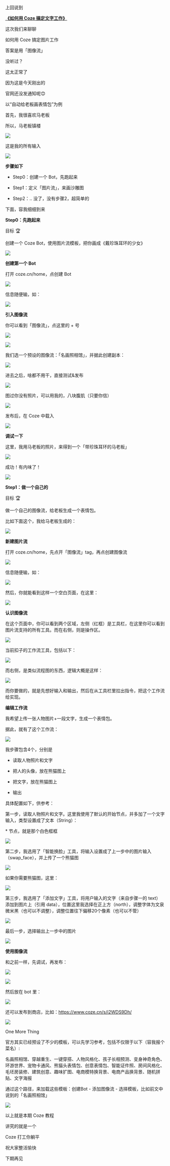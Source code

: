上回说到

[**《如何用 Coze 搞定文字工作》**](http://mp.weixin.qq.com/s?__biz=MzkzNDQxOTU2MQ==&mid=2247488052&idx=2&sn=162b17113e1fd84030f1d164b988ae7a&chksm=c2bcdf32f5cb5624d332ea9b8942f63e5631f32c60e63c6ada828aa3b84b14ab21df3cafa16b&scene=21#wechat_redirect)  

这次我们来聊聊  

如何用 Coze 搞定图片工作  

答案是用「图像流」

没听过？

这太正常了  

因为这是今天刚出的  

官网还没发通知呢😊

以“自动给老板画表情包”为例

首先，我很喜欢马老板

所以，马老板镇楼

![](https://mmbiz.qpic.cn/mmbiz_png/2icSMc1VBIYrebsRNuVJd0ibcSCTDGSc9oxvboZ3RE57KRiaib4x89DwaZ5R7WjI3Yu3uyE4zZ9vvCgSfTt0L7qWxQ/640?wx_fmt=png&from=appmsg)

这是我的所有输入

![](https://mmbiz.qpic.cn/mmbiz_png/2icSMc1VBIYrebsRNuVJd0ibcSCTDGSc9oicruYjxh6HZS7kOUKXrOjDfV5sBhfLEm2HiasC6wxMxdia5dPC0mRnjDA/640?wx_fmt=png&from=appmsg)

**步骤如下**  

*   Step0：创建一个 Bot，先跑起来
    
*   Step1：定义「图片流」，来画沙雕图
    
*   Step2：.. 没了，没有步骤2，超简单的
    

下面，容我细细到来  

**Step0：先跑起来**

目标 🏆

创建一个 Coze Bot，使用图片流模板，把你画成《戴珍珠耳环的少女》

![](https://mmbiz.qpic.cn/mmbiz_png/2icSMc1VBIYrebsRNuVJd0ibcSCTDGSc9okTPT82ic4HmyG2XXB6Y0tzzYHAYaM0Ql8l6plUe6ecZM9ctrb46YH3A/640?wx_fmt=png&from=appmsg)

**创建第一个 Bot**

打开 coze.cn/home，点创建 Bot

![](https://mmbiz.qpic.cn/mmbiz_png/2icSMc1VBIYrebsRNuVJd0ibcSCTDGSc9oR8HSe22jUvickIRw7layFOL3UiclE6HVqib83PM9iaEpViciaGdFfFjDbfFw/640?wx_fmt=png&from=appmsg)

信息随便输，如：

![](https://mmbiz.qpic.cn/mmbiz_png/2icSMc1VBIYrebsRNuVJd0ibcSCTDGSc9oAr9bbCrF2yg6VHkvuiasR058DYadJECA0cuqvnR2FjWRYcShn01Patg/640?wx_fmt=png&from=appmsg)

**引入图像流**

你可以看到「图像流」，点这里的 \+ 号

![](https://mmbiz.qpic.cn/mmbiz_png/2icSMc1VBIYrebsRNuVJd0ibcSCTDGSc9op6Rj7cichAn0m8JGBfFXBI2YbZYx2jfp40zTiad326yJZRDLW2VAkpHw/640?wx_fmt=png&from=appmsg)

![](https://mmbiz.qpic.cn/mmbiz_png/2icSMc1VBIYrebsRNuVJd0ibcSCTDGSc9oszMVX2xwPnoQibQ2h8HvWmt6MrPFMywDezicww2iaP7Fibk1tS11mnXf5A/640?wx_fmt=png&from=appmsg)

我们选一个预设的图像流：「名画照相馆」，并据此创建副本：

![](https://mmbiz.qpic.cn/mmbiz_png/2icSMc1VBIYrebsRNuVJd0ibcSCTDGSc9oR8utZYLX8viaowhXiaRt0MzFhTUybXGof6WicsDx8SKN4uYF7BXSiaJqhA/640?wx_fmt=png&from=appmsg)

进去之后，啥都不用干，直接测试&发布

![](https://mmbiz.qpic.cn/mmbiz_png/2icSMc1VBIYrebsRNuVJd0ibcSCTDGSc9o81rTZzL851D4gb2gZUfBmMn9p9GIs871icyvluzO27hfEXnMahDpg9g/640?wx_fmt=png&from=appmsg)

图过你没有照片，可以用我的，八块腹肌（只要你信）  

![](https://mmbiz.qpic.cn/mmbiz_png/2icSMc1VBIYrebsRNuVJd0ibcSCTDGSc9oRQvKibWycv8MuZicZaSOENzLujicvPIZxDpyaeXCUK3fvicKqGzEgBWx3w/640?wx_fmt=png&from=appmsg)

发布后，在 Coze 中载入

![](https://mmbiz.qpic.cn/mmbiz_png/2icSMc1VBIYrebsRNuVJd0ibcSCTDGSc9onclJQ7cuXhTWiaWhPcHjD3iaemgNxgbYIyAnAnZuERfjLibKR7Xf5vjlg/640?wx_fmt=png&from=appmsg)

**调试一下**

这里，我用马老板的照片，来得到一个「带珍珠耳环的马老板」

![](https://mmbiz.qpic.cn/mmbiz_png/2icSMc1VBIYrebsRNuVJd0ibcSCTDGSc9odxXXRicj2lrVfAFnWpP0WocQqqbgicW002ica6CFyibLgibOvPRKBUgzxhQ/640?wx_fmt=png&from=appmsg)

成功！有内味了！

![](https://mmbiz.qpic.cn/mmbiz_png/2icSMc1VBIYrebsRNuVJd0ibcSCTDGSc9okTPT82ic4HmyG2XXB6Y0tzzYHAYaM0Ql8l6plUe6ecZM9ctrb46YH3A/640?wx_fmt=png&from=appmsg)

**Step1：做一个自己的**

目标 🏆

做一个自己的图像流，给老板生成一个表情包。

比如下面这个，我给马老板生成的：

![](https://mmbiz.qpic.cn/mmbiz_png/2icSMc1VBIYrebsRNuVJd0ibcSCTDGSc9oxvboZ3RE57KRiaib4x89DwaZ5R7WjI3Yu3uyE4zZ9vvCgSfTt0L7qWxQ/640?wx_fmt=png&from=appmsg)

**新建图片流**

打开 coze.cn/home，先点开「图像流」tag，再点创建图像流

![](https://mmbiz.qpic.cn/mmbiz_png/2icSMc1VBIYrebsRNuVJd0ibcSCTDGSc9oadx0HeldrVLzW7DDUSZJOlX8icj9ymtP0V3FJGaBKf7LUyFonnbNP4g/640?wx_fmt=png&from=appmsg)

信息随便输，如：

![](https://mmbiz.qpic.cn/mmbiz_png/2icSMc1VBIYrebsRNuVJd0ibcSCTDGSc9oC9OyAHjiaXmfz9z8hPwlyxoNPsPVX0N7Ruuv85XOLeOoicwqdianWXHuQ/640?wx_fmt=png&from=appmsg)

然后，你就能看到这样一个空白页面，在这里：

![](https://mmbiz.qpic.cn/mmbiz_png/2icSMc1VBIYrebsRNuVJd0ibcSCTDGSc9o7GEE3rkv9IEgH9PUlG8wJD0abEFLNv3EDx700cpiaDd9ibqlo3icV6r5Q/640?wx_fmt=png&from=appmsg)

**认识图像流**

在这个页面中，你可以看到两个区域，左侧（红框）是工具栏，在这里你可以看到图片流支持的所有工具。而在右侧，则是操作区。

![](https://mmbiz.qpic.cn/mmbiz_png/2icSMc1VBIYrebsRNuVJd0ibcSCTDGSc9ogu6vpjRqHoalHic2fJLX24ibk4dhluuWN3sYU6GJ0soGWvZQxRw1RItA/640?wx_fmt=png&from=appmsg)

当前扣子的工作流工具，包括以下：

![](https://mmbiz.qpic.cn/mmbiz_png/2icSMc1VBIYrebsRNuVJd0ibcSCTDGSc9o7NtBxUt5zt20YRWuObupKicIxmvw7ZkVibArCVSgJG6WCIIxjHfRj9JA/640?wx_fmt=png&from=appmsg)

而右侧，是类似流程图的东西，逻辑大概是这样：

![](https://mmbiz.qpic.cn/mmbiz_png/2icSMc1VBIYrebsRNuVJd0ibcSCTDGSc9odpESVa3mga6Gtia8CUibwmkdLKrUwSiafibPZe5xpTTZr1fibOxDUO9srbQ/640?wx_fmt=png&from=appmsg)

而你要做的，就是先想好输入和输出，然后在从工具栏里拉出指令，把这个工作流给实现。

**编辑工作流**

我希望上传一张人物图片+一段文字，生成一个表情包。

据此，就有了这个工作流：

![](https://mmbiz.qpic.cn/mmbiz_png/2icSMc1VBIYrebsRNuVJd0ibcSCTDGSc9opI9N6ex2raZOF20D3KJEMibn0y1y4EibPK1yZmFVsicbgVSAzibBDr4TZA/640?wx_fmt=png&from=appmsg)

我步骤包含4个，分别是  

*   读取人物照片和文字
    
*   把人的头像，放在熊猫图上
    
*   把文字，放在熊猫图上
    
*   输出  
    

具体配置如下，供参考：

第一步，读取人物照片和文字。这里我使用了默认的开始节点，并多加了一个文字输入，类型设置成了文本（String）：  

\* 节点，就是那个白色框框  

![](https://mmbiz.qpic.cn/mmbiz_png/2icSMc1VBIYrebsRNuVJd0ibcSCTDGSc9okU1JKTzibNRzChk7xSo8UVZQMlzZwdyaGwzp6tslM29yh7B0ic5sTzXQ/640?wx_fmt=png&from=appmsg)

第二步，我选用了「智能换脸」工具，将输入设置成了上一步中的图片输入（swap_face），并上传了一个熊猫图  

![](https://mmbiz.qpic.cn/mmbiz_png/2icSMc1VBIYrebsRNuVJd0ibcSCTDGSc9oJupoEdDaVR6tUt7mCCkR2YCkA1U94fYSVsnhBQicg1rLI4VrGkYN9XA/640?wx_fmt=png&from=appmsg)

如果你需要熊猫图，这里：

![](https://mmbiz.qpic.cn/mmbiz_jpg/2icSMc1VBIYrebsRNuVJd0ibcSCTDGSc9oAn7dsb3DzWKbOostx3OqsXI5ibJ68NjOjzL3KcN1q5QaRjYK2OoibHoQ/640?wx_fmt=jpeg&from=appmsg)

第三步，我选用了「添加文字」工具，将用户输入的文字（来自步骤一的 text）添加到图片上（引用 data），位置这里我选择在正上方（north），调整字体为文泉微米黑（也可以不调整），调整位置往下偏移20个像素（也可以不管）

![](https://mmbiz.qpic.cn/mmbiz_png/2icSMc1VBIYrebsRNuVJd0ibcSCTDGSc9ojDFxc5OrvOyhXdrxSDOQmm7ENTedAsVsXR22F8FQog2zxg9XloLZ4w/640?wx_fmt=png&from=appmsg)

最后一步，选择输出上一步中的图片

![](https://mmbiz.qpic.cn/mmbiz_png/2icSMc1VBIYrebsRNuVJd0ibcSCTDGSc9oP1ZIldgGj8B7b8Rta3U7NBekNXHP9fJfUwWIQXUlibLs3ibca8pt87TA/640?wx_fmt=png&from=appmsg)

**使用图像流**

和之前一样，先调试，再发布：

![](https://mmbiz.qpic.cn/mmbiz_png/2icSMc1VBIYrebsRNuVJd0ibcSCTDGSc9oysvg5QLzWyn711nEWYW6TsduadXkfN2393uBt3icgk5UHLS50Hxg7MQ/640?wx_fmt=png&from=appmsg)

![](https://mmbiz.qpic.cn/mmbiz_png/2icSMc1VBIYrebsRNuVJd0ibcSCTDGSc9o9ia1y1hgbeAfG2YUdkECiaW1ibCTTia6v24H8EQibfxYht9K5KoGJlRYbxA/640?wx_fmt=png&from=appmsg)

然后放在 bot 里：

![](https://mmbiz.qpic.cn/mmbiz_png/2icSMc1VBIYrebsRNuVJd0ibcSCTDGSc9o3rZ8PLibbRzmrqT4vdXU5OmvUOa5k19hvfNy20PGUxsCy8dcBjEn4yg/640?wx_fmt=png&from=appmsg)

还可以发布到商店，比如：https://www.coze.cn/s/i2WDS9Dh/

![](https://mmbiz.qpic.cn/mmbiz_png/2icSMc1VBIYrebsRNuVJd0ibcSCTDGSc9ocA4PwrFmia5SmV87SkkoKqwC2sYJ3IxdMtcjqkjLreX4jhYics0Pt6Fw/640?wx_fmt=png&from=appmsg)

One More Thing

官方其实已经预设了不少的模板，可以先学习参考，包括不仅限于以下（容我报个菜名）:

名画照相馆、穿越重生、一键穿搭、人物风格化、孩子长相预测、变身神奇角色、环游世界、宠物卡通风、熊猫头表情包、创意表情包、智能证件照、房间风格化、毛坯房装修、建筑创意、趣味扩图、电商模特换背景、电商产品换背景、随机拼贴、文字海报

通过这个路径，来加载这些模板：创建Bot - 添加图像流 - 选择模板，比如前文中说到的「名画照相馆」

![](https://mmbiz.qpic.cn/mmbiz_png/2icSMc1VBIYrebsRNuVJd0ibcSCTDGSc9oR8utZYLX8viaowhXiaRt0MzFhTUybXGof6WicsDx8SKN4uYF7BXSiaJqhA/640?wx_fmt=png&from=appmsg)

以上就是本期 Coze 教程

讲究的就是一个

Coze 打工你躺平

祝大家整活愉快

下期再见